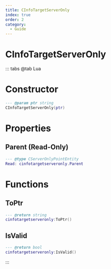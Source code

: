 ```yaml
---
title: CInfoTargetServerOnly
index: true
order: 2
category:
  - Guide
---
```


# CInfoTargetServerOnly

::: tabs
@tab Lua
# Constructor
```lua
--- @param ptr string
CInfoTargetServerOnly(ptr)
```
# Properties
## Parent (Read-Only)
```lua
--- @type CServerOnlyPointEntity
Read: cinfotargetserveronly.Parent
```
# Functions
## ToPtr
```lua
--- @return string
cinfotargetserveronly:ToPtr()
```
## IsValid
```lua
--- @return bool
cinfotargetserveronly:IsValid()
```

:::